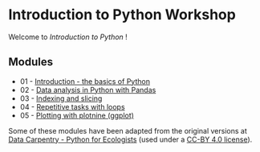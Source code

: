 # Introduction to Python Workshop

Welcome to _Introduction to Python_ !

## Modules

* 01 - [Introduction - the basics of Python](modules/intro.md)
* 02 - [Data analysis in Python with Pandas](modules/working_with_data.md)
* 03 - [Indexing and slicing](modules/indexing.md)
* 04 - [Repetitive tasks with loops](modules/loops.md)
* 05 - [Plotting with plotnine (ggplot)](modules/plotting_with_ggplot.md)

Some of these modules have been adapted from the original versions at 
[Data Carpentry - Python for Ecologists](http://www.datacarpentry.org/python-ecology-lesson/) 
(used under a [CC-BY 4.0 license](https://creativecommons.org/licenses/by/4.0/)).
